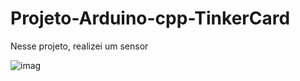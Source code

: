 # Projeto-Arduino-cpp-TinkerCard

  Nesse projeto, realizei um sensor 
  
![imag](https://github.com/user-attachments/assets/a318b6ee-bb10-40b8-add4-95fb8471fec1)
